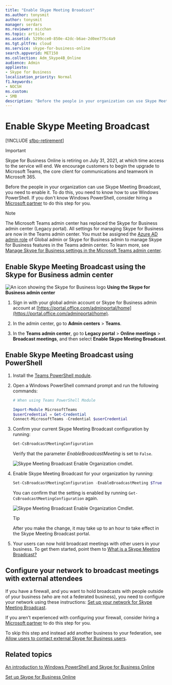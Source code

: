 ```yaml
---
title: "Enable Skype Meeting Broadcast"
ms.author: tonysmit
author: tonysmit
manager: serdars
ms.reviewer: micchan
ms.topic: article
ms.assetid: 5299cce0-850e-42dc-b6ae-2d0ee775c4a9
ms.tgt.pltfrm: cloud
ms.service: skype-for-business-online
search.appverid: MET150
ms.collection: Adm_Skype4B_Online
audience: Admin
appliesto:
- Skype for Business
localization_priority: Normal
f1.keywords:
- NOCSH
ms.custom:
- SMB
description: "Before the people in your organization can use Skype Meeting Broadcast, you need to enable it. To do this, you need to know how to use Windows PowerShell. If you don't know Windows PowerShell, consider hiring a Microsoft partner to do this step for you."
---
```


# Enable Skype Meeting Broadcast

[!INCLUDE [sfbo-retirement](../../Hub/includes/sfbo-retirement.md)]

> [!IMPORTANT]
> Skype for Business Online is retiring on July 31, 2021, at which time access to the service will end. We encourage customers to begin the upgrade to Microsoft Teams, the core client for communications and teamwork in Microsoft 365.

Before the people in your organization can use Skype Meeting Broadcast, you need to enable it. To do this, you need to know how to use Windows PowerShell. If you don't know Windows PowerShell, consider hiring a [Microsoft partner](https://go.microsoft.com/fwlink/?linkid=391089) to do this step for you.



> [!NOTE]
> The Microsoft Teams admin center has replaced the Skype for Business admin center (Legacy portal). All settings for managing Skype for Business are now in the Teams admin center. You must be assigned the [Azure AD admin role](/azure/active-directory/roles/permissions-reference) of Global admin or Skype for Business admin to manage Skype for Business features in the Teams admin center. To learn more, see [Manage Skype for Business settings in the Microsoft Teams admin center](/MicrosoftTeams/skype-for-business-settings?bc=%2fskypeforbusiness%2fbreadcrumb%2ftoc.json&toc=%2fskypeforbusiness%2fsfbotoc%2ftoc.json).

  
## Enable Skype Meeting Broadcast using the Skype for Business admin center

![An icon showing the Skype for Business logo](../images/sfb-logo-30x30.png) **Using the Skype for Business admin center**

1. Sign in with your global admin account or Skype for Business admin account at [https://portal.office.com/adminportal/home](https://portal.office.com/adminportal/home).
    
2. In the admin center, go to **Admin centers** > **Teams**.
    
3. In the **Teams admin center**, go to **Legacy portal** > **Online meetings** > **Broadcast meetings**, and then select **Enable Skype Meeting Broadcast**.
    
## Enable Skype Meeting Broadcast using PowerShell

1. Install the [Teams PowerShell module](/microsoftteams/teams-powershell-install).
    
2. Open a Windows PowerShell command prompt and run the following commands: 

   ```powershell
   # When using Teams PowerShell Module
   
   Import-Module MicrosoftTeams
   $userCredential = Get-Credential
   Connect-MicrosoftTeams -Credential $userCredential
   ```
3. Confirm your current Skype Meeting Broadcast configuration by running:
    
   ```PowerShell
   Get-CsBroadcastMeetingConfiguration
   ```

    Verify that the parameter  _EnableBroadcastMeeting_ is set to `False`.
    
     ![Skype Meeting Broadcast Enable Organization cmdlet.](../images/44abe30d-d3df-4ca9-9761-603a7ff78723.png)
  
9. Enable Skype Meeting Broadcast for your organization by running:
    
   ```PowerShell
   Set-CsBroadcastMeetingConfiguration -EnableBroadcastMeeting $True
   ```

    You can confirm that the setting is enabled by running  `Get-CsBroadcastMeetingConfiguration` again.
    
     ![Skype Meeting Broadcast Enable Organization Cmdlet.](../images/788515f0-32c9-415a-9235-6bfbe095e6f3.png)
  
    > [!TIP]
    > After you make the change, it may take up to an hour to take effect in the Skype Meeting Broadcast portal. 
  
10. Your users can now hold broadcast meetings with other users in your business. To get them started, point them to [What is a Skype Meeting Broadcast?](https://support.office.com/article/c472c76b-21f1-4e4b-ab58-329a6c33757d)
    
## Configure your network to broadcast meetings with external attendees

If you have a firewall, and you want to hold broadcasts with people outside of your business (who are not a federated business), you need to configure your network using these instructions: [Set up your network for Skype Meeting Broadcast](set-up-your-network-for-skype-meeting-broadcast.md). 
  
If you aren't experienced with configuring your firewall, consider hiring a [Microsoft partner](https://go.microsoft.com/fwlink/?linkid=391089) to do this step for you.
  
To skip this step and instead add another business to your federation, see [Allow users to contact external Skype for Business users](../set-up-skype-for-business-online/allow-users-to-contact-external-skype-for-business-users.md). 
  
## Related topics

[An introduction to Windows PowerShell and Skype for Business Online](../set-up-your-computer-for-windows-powershell/set-up-your-computer-for-windows-powershell.md)
  
[Set up Skype for Business Online](../set-up-skype-for-business-online/set-up-skype-for-business-online.md)

  
